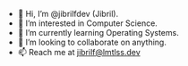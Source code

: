 - 👋 Hi, I’m @jibrilfdev (Jibril).
- 👀 I’m interested in Computer Science.
- 🌱 I’m currently learning Operating Systems.
- 💞️ I’m looking to collaborate on anything.
- 📫 Reach me at jibrilf@lmtlss.dev
<!-- - 😄 Pronouns: He/him -->
<!-- - ⚡ Fun fact: ... -->

<!---
jibrilfdev/jibrilfdev is a ✨ special ✨ repository because its `README.md` (this file) appears on your GitHub profile.
You can click the Preview link to take a look at your changes.
--->
